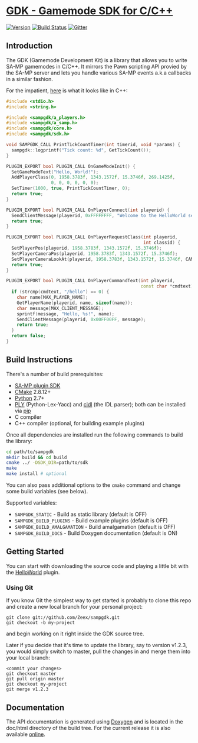 [GDK - Gamemode SDK for C/C++][github]
========================================

[![Version][version_badge]][version]
[![Build Status][build_status]][build]
[![Gitter][gitter_badge]][gitter]

Introduction
-------------

The GDK (Gamemode Development Kit) is a library that allows you to write
SA-MP gamemodes in C/C++. It mirrors the Pawn scripting API provied by
the SA-MP server and lets you handle various SA-MP events a.k.a callbacks
in a similar fashion.

For the impatient, [here](plugins/helloworld/helloworld.cpp) is what it
looks like in C++:

```c++
#include <stdio.h>
#include <string.h>

#include <sampgdk/a_players.h>
#include <sampgdk/a_samp.h>
#include <sampgdk/core.h>
#include <sampgdk/sdk.h>

void SAMPGDK_CALL PrintTickCountTimer(int timerid, void *params) {
  sampgdk::logprintf("Tick count: %d", GetTickCount());
}

PLUGIN_EXPORT bool PLUGIN_CALL OnGameModeInit() {
  SetGameModeText("Hello, World!");
  AddPlayerClass(0, 1958.3783f, 1343.1572f, 15.3746f, 269.1425f,
                 0, 0, 0, 0, 0, 0);
  SetTimer(1000, true, PrintTickCountTimer, 0);
  return true;
}

PLUGIN_EXPORT bool PLUGIN_CALL OnPlayerConnect(int playerid) {
  SendClientMessage(playerid, 0xFFFFFFFF, "Welcome to the HelloWorld server!");
  return true;
}

PLUGIN_EXPORT bool PLUGIN_CALL OnPlayerRequestClass(int playerid,
                                                    int classid) {
  SetPlayerPos(playerid, 1958.3783f, 1343.1572f, 15.3746f);
  SetPlayerCameraPos(playerid, 1958.3783f, 1343.1572f, 15.3746f);
  SetPlayerCameraLookAt(playerid, 1958.3783f, 1343.1572f, 15.3746f, CAMERA_CUT);
  return true;
}

PLUGIN_EXPORT bool PLUGIN_CALL OnPlayerCommandText(int playerid,
                                                   const char *cmdtext) {
  if (strcmp(cmdtext, "/hello") == 0) {
    char name[MAX_PLAYER_NAME];
    GetPlayerName(playerid, name, sizeof(name));
    char message[MAX_CLIENT_MESSAGE];
    sprintf(message, "Hello, %s!", name);
    SendClientMessage(playerid, 0x00FF00FF, message);
    return true;
  }
  return false;
}
```

Build Instructions
------------------

There's a number of build prerequisites:

* [SA-MP plugin SDK][sdk]
* [CMake][cmake] 2.8.12+
* [Python][python] 2.7+
* [PLY][ply] (Python-Lex-Yacc) and [cidl][cidl] (the IDL parser);
  both can be installed via [pip][pip]
* C compiler
* C++ compiler (optional, for building example plugins)

Once all dependencies are installed run the following commands to build
the library:

```sh
cd path/to/sampgdk
mkdir build && cd build
cmake ../ -DSDK_DIR=path/to/sdk
make
make install # optional
```

You can also pass additional options to the `cmake` command and change
some build variables (see below).

Supported variables:

* `SAMPGDK_STATIC`             - Build as static library (default is OFF)
* `SAMPGDK_BUILD_PLUGINS`      - Build example plugins (default is OFF)
* `SAMPGDK_BUILD_AMALGAMATION` - Build amalgamation (default is OFF)
* `SAMPGDK_BUILD_DOCS`         - Build Doxygen documentation (default is ON)

Getting Started
---------------

You can start with downloading the source code and playing a little bit
with the [HelloWorld][helloworld] plugin.

### Using Git

If you know Git the simplest way to get started is probably to clone this
repo and create a new local branch for your personal project:

```
git clone git://github.com/Zeex/sampgdk.git
git checkout -b my-project
```

and begin working on it right inside the GDK source tree.

Later if you decide that it's time to update the library, say to version
v1.2.3, you would simply switch to master, pull the changes in and merge
them into your local branch:

```
<commit your changes>
git checkout master
git pull origin master
git checkout my-project
git merge v1.2.3
```

Documentation
-------------

The API documentation is generated using [Doxygen][doxygen] and is located
in the doc/html directory of the build tree. For the current release it is
also available [online][online-docs].

[github]: https://github.com/Zeex/sampgdk
[version]: http://badge.fury.io/gh/Zeex%2Fsampgdk
[version_badge]: https://badge.fury.io/gh/Zeex%2Fsampgdk.svg
[build]: https://travis-ci.org/Zeex/sampgdk
[build_status]: https://travis-ci.org/Zeex/sampgdk.svg?branch=master
[gitter]: https://gitter.im/Zeex/sampgdk?utm_source=badge&utm_medium=badge&utm_campaign=pr-badge&utm_content=badge
[gitter_badge]: https://badges.gitter.im/Join%20Chat.svg
[helloworld]: plugins/helloworld
[sdk]: https://github.com/Zeex/samp-plugin-sdk
[cmake]: http://cmake.org
[python]: http://python.org
[ply]: http://www.dabeaz.com/ply/
[cidl]: https://github.com/Zeex/cidl
[pip]: https://pip.pypa.io/en/latest/
[wiki-tutorial]: https://github.com/Zeex/sampgdk/wiki/Setting-up-GDK-with-CMake
[doxygen]: http://www.stack.nl/~dimitri/doxygen/
[online-docs]: http://zeex.github.io/sampgdk/doc/html/index.html
[forums]: http://forum.sa-mp.com/showthread.php?t=421090
